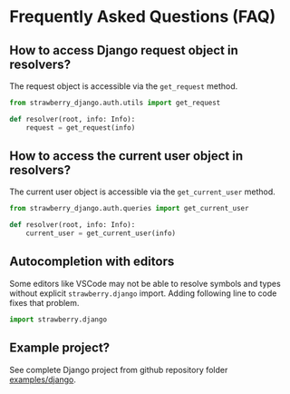 # Frequently Asked Questions (FAQ)

## How to access Django request object in resolvers?

The request object is accessible via the `get_request` method.

```python
from strawberry_django.auth.utils import get_request

def resolver(root, info: Info):
    request = get_request(info)
```

## How to access the current user object in resolvers?

The current user object is accessible via the `get_current_user` method.

```python
from strawberry_django.auth.queries import get_current_user

def resolver(root, info: Info):
    current_user = get_current_user(info)
```

## Autocompletion with editors

Some editors like VSCode may not be able to resolve symbols and types without explicit `strawberry.django` import. Adding following line to code fixes that problem.

```python
import strawberry.django
```

## Example project?

See complete Django project from github repository folder [examples/django](https://github.com/strawberry-graphql/strawberry-django/tree/main/examples/django).
